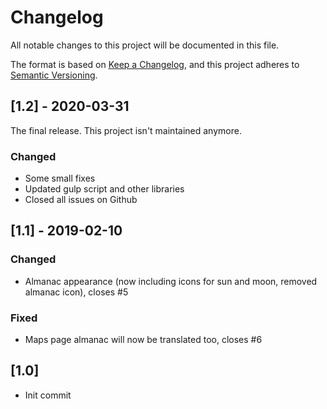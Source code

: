 # Changelog
All notable changes to this project will be documented in this file.

The format is based on [Keep a Changelog](https://keepachangelog.com/en/1.0.0/),
and this project adheres to [Semantic Versioning](https://semver.org/spec/v2.0.0.html).

## [1.2] - 2020-03-31

The final release. This project isn't maintained anymore.

### Changed
- Some small fixes
- Updated gulp script and other libraries
- Closed all issues on Github


## [1.1] - 2019-02-10

### Changed
- Almanac appearance (now including icons for sun and moon, removed almanac icon), closes #5

### Fixed
- Maps page almanac will now be translated too, closes #6


## [1.0]
- Init commit